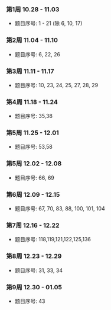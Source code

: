 ### 第1周 10.28 - 11.03  

- 题目序号: 1 - 21 (除 6, 10, 17)

### 第2周 11.04 - 11.10 

- 题目序号: 6, 22, 26

### 第3周 11.11 - 11.17

- 题目序号: 10, 23, 24, 25, 27, 28, 29 

### 第4周 11.18 - 11.24

- 题目序号: 35,38

### 第5周 11.25 - 12.01

- 题目序号: 53,58

### 第5周 12.02 - 12.08

- 题目序号: 66, 69

### 第6周 12.09 - 12.15

- 题目序号: 67, 70, 83, 88, 100, 101, 104

### 第7周 12.16 - 12.22

- 题目序号: 118,119,121,122,125,136

### 第8周 12.23 - 12.29

- 题目序号: 31, 33, 34

### 第9周 12.30 - 01.05

- 题目序号: 43